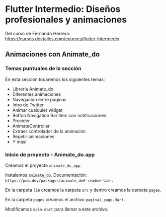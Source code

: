 # Flutter Intermedio: Diseños profesionales y animaciones

Del curso de Fernando Herrera: https://cursos.devtalles.com/courses/flutter-Intermedio

## Animaciones con Animate_do

### Temas puntuales de la sección

En esta sección tocaremos los siguientes temas:

- Librería Animate_do
- Diferentes animaciones
- Navegación entre páginas
- Intro de Twitter
- Animar cualquier widget
- Botton Navigation Bar item con notificaciones
- Provider
- AnimateController
- Extraer controlador de la animación
- Repetir animaciones
- Y más!

### Inicio de proyecto - Animate_do.app

Creamos el proyecto `animate_do_app`.

Instalamos `animate_do`. Documentación: `https://pub.dev/packages/animate_do#-readme-tab-`.

En la carpeta `lib` creamos la carpeta `src` y dentro creamos la carpeta `pages`.

En la carpeta `pages` creamos el archivo `pagina1_page.dart`.

Modificamos `main.dart` para llamar a este archivo.
